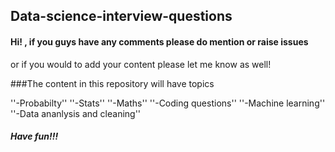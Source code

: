 ## Data-science-interview-questions

#### Hi! , if you guys have any comments please do mention or raise issues
 or if you would to add your content please let me know as well!
 
 ###The content in this repository will have topics
 
''-Probabilty''
''-Stats''
''-Maths''
''-Coding questions''
''-Machine learning''
''-Data ananlysis and cleaning''
 
 ##### Have fun!!!
